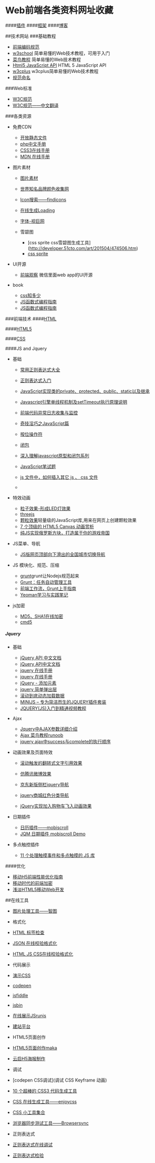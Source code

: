 # Web前端各类资料网址收藏

####[插件](https://github.com/sevenhao/front-end-note/tree/master/plugs)
####[框架](https://github.com/sevenhao/front-end-note/tree/master/frame)
####[博客](https://github.com/sevenhao/front-end-note/tree/master/blogs)

##技术网站
###基础教程

* [前端编码规范](http://www.css88.com/doc/codeguide/)
* [w3school](http://www.w3school.com.cn/)   简单易懂的Web技术教程，可用于入门
* [ 菜鸟教程](http://www.runoob.com/)     简单易懂的Web技术教程
* [Html5 JavaScript API](http://html5index.org/)   HTML 5 JavaScript API
* [w3cplus](http://www.w3cplus.com/)   w3cplus简单易懂的Web技术教程
* [规范命名](http://www.imooc.com/article/1391)


###Web标准
* [W3C规范](http://www.w3.org/standards/)  
* [W3C规范——中文翻译](http://www.w3.org/html/ig/zh/wiki/%E7%BF%BB%E8%AF%91)   


###各类资源
* 免费CDN
  * [开放静态文件](http://staticfile.org/)  
  * [php中文手册](http://php.net/manual/zh/)
  * [CSS3在线手册](http://www.php100.com/manual/css3_0/box-shadow.shtml)
  * [MDN 在线手册](https://developer.mozilla.org/zh-CN/docs/Web/JavaScript/Reference/Operators/Bitwise_Operators#Bitwise_OR)
  
* 图片素材
  * [图片素材](https://www.pexels.com/popular-photos/#content) 
  * [世界知名品牌颜色收集网](http://brandcolors.net/)
  * [Icon搜索——findicons](http://findicons.com/)  
  * [在线生成Loading](http://preloaders.net/)
  * [字体-视巨网](http://www.ssjee.com/forum.php?mod=forumdisplay&fid=55&filter=typeid&typeid=12&sortid=6)
  
  * 雪碧图
     *  [css sprite css雪碧图生成工具] (http://developer.51cto.com/art/201504/474506.htm)
     *  [css sprite ](http://www.360doc.com/content/12/0802/05/21412_227764450.shtml)

* UI开源
  * [前端观察](https://www.qianduan.net/) 微信里面web app的UI开源

* book
  * [css知多少](http://www.cnblogs.com/wangfupeng1988/p/4325007.html)
  * [JS函数式编程指南](https://llh911001.gitbooks.io/mostly-adequate-guide-chinese/content/ch1.html)
  * [JS函数式编程指南](https://www.gitbook.com/book/llh911001/mostly-adequate-guide-chinese/details)


###前端技术
####[HTML](https://github.com/sevenhao/front-end-note/tree/master/base/HTML)

####[HTML5](https://github.com/sevenhao/front-end-note/tree/master/base/HTML/HTML5)

####[CSS](https://github.com/sevenhao/front-end-note/tree/master/base/css)

####JS and Jquery
* 基础
    * [常用正则表达式大全](http://www.liubiner.com/?p=262)
    * [正则表达式入门](http://deerchao.net/tutorials/regex/regex.htm)
    * [JavaScript实现类的private、protected、public、static以及继承](http://blog.csdn.net/yorhomwang/article/details/47807969)
    
    * [Javascript引擎单线程机制及setTimeout执行原理说明](http://www.suchso.com/projecteactual/Javascript-setTimeout-timer.html)
    * [前端代码异常日志收集与监控](http://www.cnblogs.com/hustskyking/p/fe-monitor.html)
    * [奇技淫巧之JavaScript篇](http://www.imooc.com/article/1545)
    * [按位操作符](https://developer.mozilla.org/zh-CN/docs/Web/JavaScript/Reference/Operators/Bitwise_Operators#Bitwise_OR)
    * [闭包](https://developer.mozilla.org/zh-CN/docs/Web/JavaScript/Closures)
    * [深入理解javascript原型和闭包系列](http://www.cnblogs.com/wangfupeng1988/p/4001284.html)
    
    * [JavaScript笔试题](http://blog.jobbole.com/78738/)
    * [js 文件中，如何插入其它 js 、 css 文件](http://blog.csdn.net/lmn13/article/details/6445400)
    * 

* 特效动画
    * [粒子效果-形成LED灯效果](https://jsbin.com/yodahibeqo/edit?html,output) 
    * [threejs](http://threejs.org/examples/#webgl_animation_skinning_morph)
    * [颗粒效果](http://codepen.io/VincentGarreau/pen/pnlso)轻量级的JavaScript库,用来在网页上创建颗粒效果
    * [7 个顶级的 HTML5 Canvas 动画赏析](http://www.imooc.com/article/1791)
    * [纯JS实现俄罗斯方块，打造属于你的游戏帝国](http://www.cnblogs.com/toutou/p/4460509.html)

* JS菜单、导航
    * [JS版网页顶部向下滑出的全国城市切换导航](http://www.aspku.com/texiao/caidan/33388.html)

* JS 模块化、规范、压缩
    * [grunt]( http://www.dataguru.cn/article-3315-1.html)grunt让Nodejs规范起来
    * [Grunt：任务自动管理工具](http://javascript.ruanyifeng.com/tool/grunt.html)
    * [前端工作流，Grunt上手指南](http://www.hulufei.com/post/grunt-introduction)
    * [Yeoman学习与实践笔记](http://www.cnblogs.com/cocowool/archive/2013/03/09/2952003.html)

* js加密
    * [MD5、SHA1在线加密](http://www.yiten.net/baidumd5/Default.aspx) 
    * [cmd5](http://www.cmd5.com/)


##### Jquery
* 基础
  * [jQuery API 中文文档](http://www.jquery123.com/)
  * [jQuery API中文文档](http://www.css88.com/jqapi-1.9/category/ajax/shorthand-methods/)
  * [jquery 在线手册](http://www.hemin.cn/jq/)
  * [jquery 在线手册](http://www.runoob.com/manual/jquery/) 
  * [jQuery - 添加元素](http://www.w3school.com.cn/jquery/jquery_dom_add.asp)
  * [jquery 简单弹出层](http://www.imooc.com/wenda/detail/7486)
  * [滚动到底动态加载数据](http://www.imooc.com/article/2076)
  * [MINIJS – 专为简洁而生的JQUERY插件套装](http://www.minijs.com/)
  * [JQUERY(JS)入门到精通视频教程](http://www.luobo360.com/course/284)

* Ajax
  * [Jquery中AJAX参数详细介绍](http://www.cnblogs.com/qiufuwu618/archive/2012/12/20/2826190.html) 
  * [Ajax 菜鸟教程runoob](http://www.runoob.com/jquery/jquery-ref-ajax.html)
  * [jquery ajax中success与complete的执行顺序](http://q.cnblogs.com/q/27880/)


* 动画效果及页面特效
  * [滚动触发的翻转式文字引用效果](http://www.gbtags.com/gb/share/3844.htm) 
  
  
  * [仿腾讯微博效果](http://www.17sucai.com/preview/59804/2013-12-10/%E4%BB%BF%E8%85%BE%E8%AE%AF%E5%BE%AE%E5%8D%9A%E6%95%88%E6%9E%9C/demo.html)
  * [京东新版侧栏jquery导航](http://www.17sucai.com/preview/27774/2013-12-11/%E4%BA%AC%E4%B8%9C%E6%96%B0%E7%89%88%E4%BE%A7%E6%A0%8Fjquery%E5%AF%BC%E8%88%AA/index.html)
  * [jquery商城红色分类导航](http://www.17sucai.com/preview/27774/2013-12-07/jquery%E5%95%86%E5%9F%8E%E7%BA%A2%E8%89%B2%E5%88%86%E7%B1%BB%E5%AF%BC%E8%88%AA/index.html#)
  * [jQuery实现加入购物车飞入动画效果](http://www.helloweba.com/view-blog-294.html)

* 日期插件
  * [日历插件——mobiscroll](http://www.mobiscroll.com/)
  * [JQM 日期插件 mobiscroll Demo](http://www.wglong.com/main/artical!details?id=11)


* 多点触控插件
  * [11 个处理触摸事件和多点触摸的 JS 库](http://www.oschina.net/news/29936/11-multi-touch-and-touch-events-javascript-libraries)




####优化
* [移动H5前端性能优化指南](http://mp.weixin.qq.com/s?__biz=MTEwNTM0ODI0MQ==&mid=211118361&idx=1&sn=6fbd14cd905ffca677aa89d31a343eaa&scene=5#rd)
* [移动时代的前端加密 ](http://div.io/topic/1220)
* [浅淡HTML5移动Web开发](http://sc.chinaz.com/info/130410113358.htm)


##在线工具
* [图片处理工具——智图](http://zhitu.tencent.com/)  

* 格式化
 * [HTML 标签检查](http://i.links.cn/checkhtmltag.asp)
 * [JSON 在线校验格式化](http://www.bejson.com/)
 * [HTML JS CSS在线校验格式化](http://tool.oschina.net/codeformat/js/)

* 代码展示
 * [演示CSS](http://dabblet.com/)
 * [codepen](http://codepen.io/)
 * [jsfiddle](http://jsfiddle.net/)
 * [jsbin](http://jsbin.com/)
 * [在线展示JSrunjs](http://runjs.cn/)
 * [建站平台](http://www.gbtags.com/gb/share/3896.htm)

* HTML5页面创作
 * [HTML5页面创作maka](http://www.maka.im/home/case.html) 
 * [云启H5海报制作](http://www.cloud7.com.cn/)

* 调试
 * [codepen CSS调试](调试 CSS Keyframe 动画) 
 * [10 个超棒的 CSS3 代码生成工具](http://www.imooc.com/article/1443)
 * [CSS 在线生成工具——enjoycss](http://enjoycss.com/)
 * [CSS 小工具集合](http://linxz.github.io/tianyizone/)
 * [浏览器同步测试工具——Browsersync](http://www.browsersync.cn/#install)

* 正则表达式
 * [正则表达式在线调试](http://refiddle.com/)
 * [正则表达式检验](http://www.regexpal.com/)



